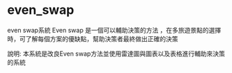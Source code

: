# even_swap
even swap系統
Even swap 是一個可以輔助決策的方法 ，在多旅遊景點的選擇時，可了解每個方案的優缺點，幫助決策者最終做出正確的決策 

說明:
本系統是改良Even swap方法並使用雷達圖與圖表以及表格進行輔助來決策的系統
 

